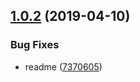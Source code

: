 ## [1.0.2](https://github.com/SimonSiefke/vscode-svg-preview/compare/v1.0.1...v1.0.2) (2019-04-10)


### Bug Fixes

* readme ([7370605](https://github.com/SimonSiefke/vscode-svg-preview/commit/7370605))
